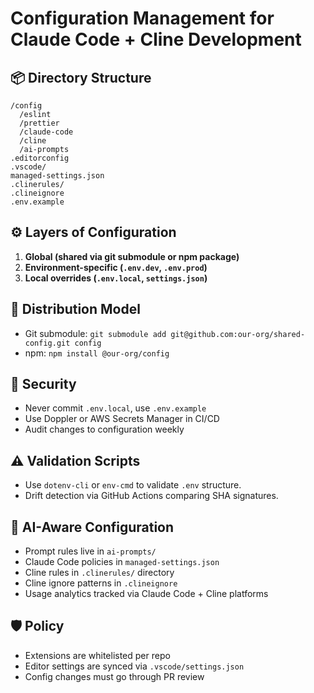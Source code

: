 # Configuration Management for Claude Code + Cline Development

## 📦 Directory Structure

```
/config
  /eslint
  /prettier
  /claude-code
  /cline
  /ai-prompts
.editorconfig
.vscode/
managed-settings.json
.clinerules/
.clineignore
.env.example
```

## ⚙️ Layers of Configuration

1. **Global (shared via git submodule or npm package)**
2. **Environment-specific (`.env.dev`, `.env.prod`)**
3. **Local overrides (`.env.local`, `settings.json`)**

## 🔁 Distribution Model

- Git submodule: `git submodule add git@github.com:our-org/shared-config.git config`
- npm: `npm install @our-org/config`

## 🔐 Security

- Never commit `.env.local`, use `.env.example`
- Use Doppler or AWS Secrets Manager in CI/CD
- Audit changes to configuration weekly

## ⚠️ Validation Scripts

- Use `dotenv-cli` or `env-cmd` to validate `.env` structure.
- Drift detection via GitHub Actions comparing SHA signatures.

## 🧠 AI-Aware Configuration

- Prompt rules live in `ai-prompts/`
- Claude Code policies in `managed-settings.json`
- Cline rules in `.clinerules/` directory
- Cline ignore patterns in `.clineignore`
- Usage analytics tracked via Claude Code + Cline platforms

## 🛡️ Policy

- Extensions are whitelisted per repo
- Editor settings are synced via `.vscode/settings.json`
- Config changes must go through PR review
